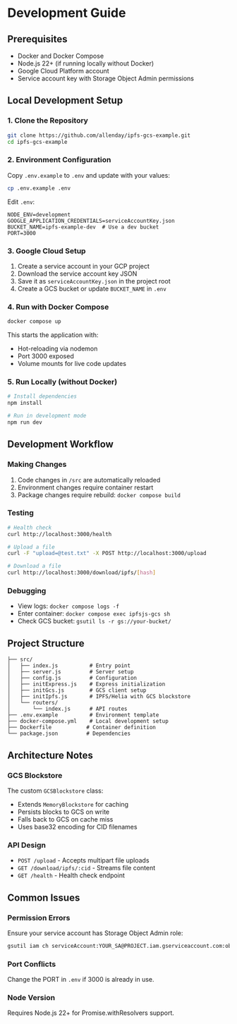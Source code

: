 # Development Guide

## Prerequisites

- Docker and Docker Compose
- Node.js 22+ (if running locally without Docker)
- Google Cloud Platform account
- Service account key with Storage Object Admin permissions

## Local Development Setup

### 1. Clone the Repository

```bash
git clone https://github.com/allenday/ipfs-gcs-example.git
cd ipfs-gcs-example
```

### 2. Environment Configuration

Copy `.env.example` to `.env` and update with your values:

```bash
cp .env.example .env
```

Edit `.env`:
```env
NODE_ENV=development
GOOGLE_APPLICATION_CREDENTIALS=serviceAccountKey.json
BUCKET_NAME=ipfs-example-dev  # Use a dev bucket
PORT=3000
```

### 3. Google Cloud Setup

1. Create a service account in your GCP project
2. Download the service account key JSON
3. Save it as `serviceAccountKey.json` in the project root
4. Create a GCS bucket or update `BUCKET_NAME` in `.env`

### 4. Run with Docker Compose

```bash
docker compose up
```

This starts the application with:
- Hot-reloading via nodemon
- Port 3000 exposed
- Volume mounts for live code updates

### 5. Run Locally (without Docker)

```bash
# Install dependencies
npm install

# Run in development mode
npm run dev
```

## Development Workflow

### Making Changes

1. Code changes in `/src` are automatically reloaded
2. Environment changes require container restart
3. Package changes require rebuild: `docker compose build`

### Testing

```bash
# Health check
curl http://localhost:3000/health

# Upload a file
curl -F "upload=@test.txt" -X POST http://localhost:3000/upload

# Download a file
curl http://localhost:3000/download/ipfs/[hash]
```

### Debugging

- View logs: `docker compose logs -f`
- Enter container: `docker compose exec ipfsjs-gcs sh`
- Check GCS bucket: `gsutil ls -r gs://your-bucket/`

## Project Structure

```
├── src/
│   ├── index.js          # Entry point
│   ├── server.js         # Server setup
│   ├── config.js         # Configuration
│   ├── initExpress.js    # Express initialization
│   ├── initGcs.js        # GCS client setup
│   ├── initIpfs.js       # IPFS/Helia with GCS blockstore
│   └── routers/
│       └── index.js      # API routes
├── .env.example          # Environment template
├── docker-compose.yml    # Local development setup
├── Dockerfile           # Container definition
└── package.json         # Dependencies
```

## Architecture Notes

### GCS Blockstore

The custom `GCSBlockstore` class:
- Extends `MemoryBlockstore` for caching
- Persists blocks to GCS on write
- Falls back to GCS on cache miss
- Uses base32 encoding for CID filenames

### API Design

- `POST /upload` - Accepts multipart file uploads
- `GET /download/ipfs/:cid` - Streams file content
- `GET /health` - Health check endpoint

## Common Issues

### Permission Errors
Ensure your service account has Storage Object Admin role:
```bash
gsutil iam ch serviceAccount:YOUR_SA@PROJECT.iam.gserviceaccount.com:objectAdmin gs://YOUR_BUCKET
```

### Port Conflicts
Change the PORT in `.env` if 3000 is already in use.

### Node Version
Requires Node.js 22+ for Promise.withResolvers support.